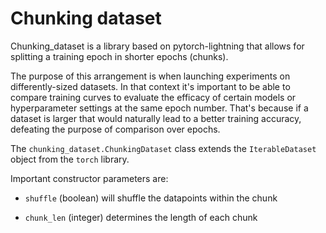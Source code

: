 # Chunking dataset

Chunking_dataset is a library based on pytorch-lightning that allows for 
splitting a training epoch in shorter epochs (chunks).

The purpose of this arrangement is when launching experiments on
differently-sized datasets. In that context it's important to be able to
compare training curves to evaluate the efficacy of certain models or
hyperparameter settings at the same epoch number.
That's because if a dataset is larger that would naturally lead
to a better training accuracy, defeating the purpose of comparison
over epochs.
 
The `chunking_dataset.ChunkingDataset` class extends the `IterableDataset`
object from the `torch` library.

Important constructor parameters are:

 * `shuffle` (boolean) will shuffle the datapoints within the chunk

 * `chunk_len` (integer) determines the length of each chunk

